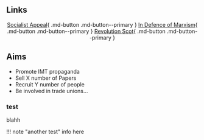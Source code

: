 
## Links

<center>

[Socialist Appeal](https://www.socialist.net/){ .md-button .md-button--primary }
[In Defence of Marxism](http://www.marxist.com/){ .md-button .md-button--primary }
[Revolution Scot](https://revolution.scot/){ .md-button .md-button--primary }

</center>


## Aims

* Promote IMT propaganda
* Sell X number of Papers
* Recruit Y number of people
* Be involved in trade unions...

### test

blahh


!!! note "another test"
    info here





